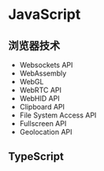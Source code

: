# JavaScript

## 浏览器技术

- Websockets API
- WebAssembly
- WebGL
- WebRTC API
- WebHID API
- Clipboard API
- File System Access API
- Fullscreen API
- Geolocation API

## TypeScript
